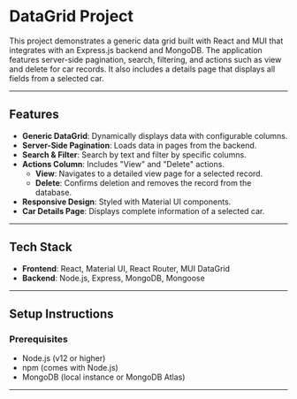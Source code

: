 # DataGrid Project

This project demonstrates a generic data grid built with React and MUI that integrates with an Express.js backend and MongoDB. The application features server-side pagination, search, filtering, and actions such as view and delete for car records. It also includes a details page that displays all fields from a selected car.

---

## Features

- **Generic DataGrid**: Dynamically displays data with configurable columns.
- **Server-Side Pagination**: Loads data in pages from the backend.
- **Search & Filter**: Search by text and filter by specific columns.
- **Actions Column**: Includes "View" and "Delete" actions.
  - **View**: Navigates to a detailed view page for a selected record.
  - **Delete**: Confirms deletion and removes the record from the database.
- **Responsive Design**: Styled with Material UI components.
- **Car Details Page**: Displays complete information of a selected car.

---

## Tech Stack

- **Frontend**: React, Material UI, React Router, MUI DataGrid
- **Backend**: Node.js, Express, MongoDB, Mongoose

---

## Setup Instructions

### Prerequisites

- Node.js (v12 or higher)
- npm (comes with Node.js)
- MongoDB (local instance or MongoDB Atlas)

---
